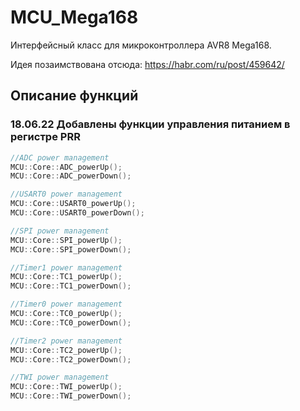 # MCU_Mega168
Интерфейсный класс для микроконтроллера AVR8 Mega168.

Идея позаимствована отсюда: https://habr.com/ru/post/459642/

## Описание функций

### 18.06.22 Добавлены функции управления питанием в регистре PRR
```C++
//ADC power management
MCU::Core::ADC_powerUp();
MCU::Core::ADC_powerDown();

//USART0 power management
MCU::Core::USART0_powerUp();
MCU::Core::USART0_powerDown();

//SPI power management
MCU::Core::SPI_powerUp();
MCU::Core::SPI_powerDown();

//Timer1 power management
MCU::Core::TC1_powerUp();
MCU::Core::TC1_powerDown();

//Timer0 power management
MCU::Core::TC0_powerUp();
MCU::Core::TC0_powerDown();

//Timer2 power management
MCU::Core::TC2_powerUp();
MCU::Core::TC2_powerDown();

//TWI power management
MCU::Core::TWI_powerUp();
MCU::Core::TWI_powerDown();
```

